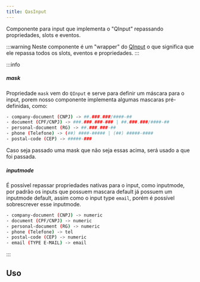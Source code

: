 ```yaml
---
title: QasInput
---
```


Componente para input que implementa o "QInput" repassando propriedades, slots e eventos.

<doc-api file="input/QasInput" name="QasInput" />

:::warning
Neste componente é um "wrapper" do [QInput](https://quasar.dev/vue-components/input#introduction) o que significa que ele repassa todos os slots, eventos e propriedades.
:::

:::info
##### mask
Propriedade `mask` vem do `QInput` e serve para definir um máscara para o input, porem nosso componente implementa algumas mascaras pré-definidas, como:

```bash
- company-document (CNPJ) -> ##.###.###/####-##
- document (CPF/CNPJ) -> ###.###.###-### | ##.###.###/####-##
- personal-document (RG) -> ##.###.###-##
- phone (Telefone) -> (##) ####-##### | (##) #####-####
- postal-code (CEP) -> #####-###
```

Caso seja passado uma mask que não seja essas acima, será usado a que foi passada.

##### inputmode

É possível repassar propriedades nativas para o input, como inputmode, por padrão os inputs que possuem mascara default já possuem um inputmode default, assim como o input type `email`, porém é possível sobrescrever esse inputmode.

```bash
- company-document (CNPJ) -> numeric
- document (CPF/CNPJ) -> numeric
- personal-document (RG) -> numeric
- phone (Telefone) -> tel
- postal-code (CEP) -> numeric
- email (TYPE E-MAIL) -> email
```
:::

## Uso

<doc-example file="QasInput/Basic" title="Básico" />
<doc-example file="QasInput/Required" title="Obrigatório" />
<doc-example file="QasInput/Masks" title="Mascaras" />
